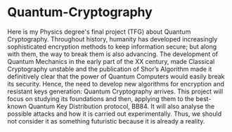 # Quantum-Cryptography
Here is my Physics degree's final project (TFG) about Quantum Cryptography. 
Throughout history, humanity has developed increasingly sophisticated encryption methods to keep information secure; but along with them, the way to break them is also advancing. The development of Quantum Mechanics in the early part of the XX century, made Classical Cryptography unstable
and the publication of Shor’s Algorithm made it definitively clear that the power of Quantum Computers would easily break its security. Hence, the need to develop new algorithms for encryption and resistant keys generation: Quantum Cryptography arrives. This project will focus on studying its foundations and then, applying them to the best-known Quantum Key Distribution protocol, BB84. It will also analyse the possible attacks and how it is carried out experimentally. Thus, we should not consider it as something futuristic because it is already a reality.
